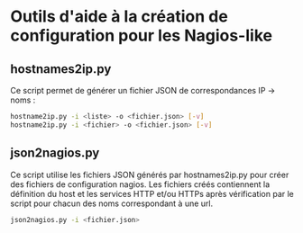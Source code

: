 # Outils d'aide à la création de configuration pour les Nagios-like

## hostnames2ip.py

Ce script permet de générer un fichier JSON de correspondances IP -> noms :

```bash
hostname2ip.py -i <liste> -o <fichier.json> [-v]
hostname2ip.py -i <fichier> -o <fichier.json> [-v]
```

## json2nagios.py

Ce script utilise les fichiers JSON générés par hostnames2ip.py pour créer des fichiers de configuration nagios. Les fichiers créés contiennent la définition du host et les services HTTP et/ou HTTPs après vérification par le script pour chacun des noms correspondant à une url.

```bash
json2nagios.py -i <fichier.json>
```

